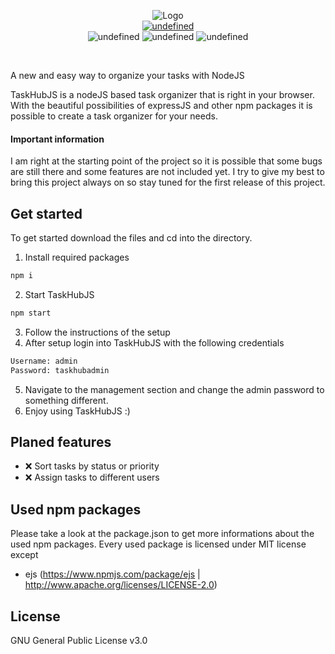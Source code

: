 <p align="center">
  <img alt="Logo" src="https://i.imgur.com/62WQJos.png"/></br>
  <a href="https://lgtm.com/projects/g/holzigerTyp/TaskHubJS/"><img alt="undefined" src="https://img.shields.io/lgtm/grade/javascript/github/holzigerTyp/TaskHubJS.svg?logo=lgtm&logoWidth=18" /></a></br>
<img alt="undefined" src="https://badgen.net/github/license/holzigertyp/taskhubjs" />  <img alt="undefined" src="https://badgen.net/github/watchers/holzigertyp/taskhubjs" />  <img alt="undefined" src="https://badgen.net/github/commits/holzigertyp/taskhubjs" />
</p></br>

A new and easy way to organize your tasks with NodeJS

TaskHubJS is a nodeJS based task organizer that is right in your browser.
With the beautiful possibilities of expressJS and other npm packages it is possible to create a task organizer for your needs.

#### Important information
I am right at the starting point of the project so it is possible that some bugs are still there and some features are not included yet.
I try to give my best to bring this project always on so stay tuned for the first release of this project.


## Get started
To get started download the files and cd into the directory.

1. Install required packages
```sh
npm i
```
2. Start TaskHubJS
```sh
npm start
```
3. Follow the instructions of the setup
4. After setup login into TaskHubJS with the following credentials
```sh
Username: admin
Password: taskhubadmin
```
5. Navigate to the management section and change the admin password to something different.
6. Enjoy using TaskHubJS :)


## Planed features
- ❌ Sort tasks by status or priority
- ❌ Assign tasks to different users


## Used npm packages
Please take a look at the package.json to get more informations about the used npm packages.
Every used package is licensed under MIT license except
- ejs (https://www.npmjs.com/package/ejs | http://www.apache.org/licenses/LICENSE-2.0)


## License
GNU General Public License v3.0
